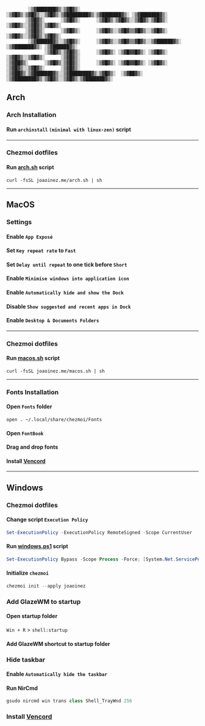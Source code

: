 ```
        ░▒▓███████▓▒░▒▓█▓▒░      ░▒▓█▓▒░▒▓█▓▒░░▒▓█▓▒░▒▓████████▓▒░▒▓███████▓▒░ ░▒▓███████▓▒░
       ░▒▓█▓▒░      ░▒▓█▓▒░      ░▒▓█▓▒░▒▓█▓▒░░▒▓█▓▒░▒▓█▓▒░      ░▒▓█▓▒░░▒▓█▓▒░▒▓█▓▒░
       ░▒▓█▓▒░      ░▒▓█▓▒░      ░▒▓█▓▒░░▒▓█▓▒▒▓█▓▒░░▒▓█▓▒░      ░▒▓█▓▒░░▒▓█▓▒░▒▓█▓▒░
        ░▒▓██████▓▒░░▒▓█▓▒░      ░▒▓█▓▒░░▒▓█▓▒▒▓█▓▒░░▒▓██████▓▒░ ░▒▓███████▓▒░ ░▒▓██████▓▒░
              ░▒▓█▓▒░▒▓█▓▒░      ░▒▓█▓▒░ ░▒▓█▓▓█▓▒░ ░▒▓█▓▒░      ░▒▓█▓▒░░▒▓█▓▒░      ░▒▓█▓▒░
░▒▓██▓▒░      ░▒▓█▓▒░▒▓█▓▒░      ░▒▓█▓▒░ ░▒▓█▓▓█▓▒░ ░▒▓█▓▒░      ░▒▓█▓▒░░▒▓█▓▒░      ░▒▓█▓▒░
░▒▓██▓▒░▒▓███████▓▒░░▒▓████████▓▒░▒▓█▓▒░  ░▒▓██▓▒░  ░▒▓████████▓▒░▒▓█▓▒░░▒▓█▓▒░▒▓███████▓▒░
```

## Arch

### Arch Installation

<!-- #### Disable IPv6 (optional):

1. Press `e` during GRUB screen
2. Add `ipv6.disable=1` at the end of the `linux` line
3. Save GRUB settings by pressing `Ctrl + x` -->

#### Run `archinstall` `(minimal with linux-zen)` script

---

### Chezmoi dotfiles

#### Run [arch.sh](https://github.com/JoaoInez/personal-website/blob/main/arch.sh) script

```shell
curl -fsSL joaoinez.me/arch.sh | sh
```

---

## MacOS

### Settings

#### Enable `App Exposé`

#### Set `Key repeat rate` to `Fast`

#### Set `Delay until repeat` to one tick before `Short`

#### Enable `Minimise windows into application icon`

#### Enable `Automatically hide and show the Dock`

#### Disable `Show suggested and recent apps in Dock`

#### Enable `Desktop & Documents Folders`

---

### Chezmoi dotfiles

#### Run [macos.sh](https://github.com/JoaoInez/personal-website/blob/main/macos.sh) script

```shell
curl -fsSL joaoinez.me/macos.sh | sh
```

---

### Fonts Installation

#### Open `Fonts` folder

```shell
open . ~/.local/share/chezmoi/Fonts
```

#### Open `FontBook`

#### Drag and drop fonts

#### Install [Vencord](https://vencord.dev/download/)

---

## Windows

### Chezmoi dotfiles

#### Change script `Execution Policy`

```ps1
Set-ExecutionPolicy -ExecutionPolicy RemoteSigned -Scope CurrentUser
```

#### Run [windows.ps1](https://github.com/JoaoInez/personal-website/blob/main/windows.ps1) script

```ps1
Set-ExecutionPolicy Bypass -Scope Process -Force; [System.Net.ServicePointManager]::SecurityProtocol = [System.Net.ServicePointManager]::SecurityProtocol -bor 3072; iex ((New-Object System.Net.WebClient).DownloadString('https://joaoinez.me/windows.ps1'))
```

#### Initialize `chezmoi`

```ps1
chezmoi init --apply joaoinez
```

### Add GlazeWM to startup

#### Open startup folder

`Win + R` > `shell:startup`

#### Add GlazeWM shortcut to startup folder

### Hide taskbar

#### Enable `Automatically hide the taskbar`

#### Run NirCmd

```ps1
gsudo nircmd win trans class Shell_TrayWnd 256
```

### Install [Vencord](https://vencord.dev/download/)
